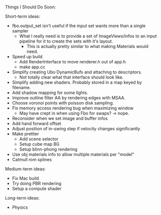 Things I Should Do Soon:

Short-term ideas:
- fbo.output_set isn't useful if the input set wants more than a single sampler
  - What I really need is to provide a set of ImageViews/infos to an input
    pipeline for it to create the sets with it's layout.
    - This is actually pretty similar to what making Materials would need.
- Speed up build
  - Add RenderInterface to move renderer.h out of app.h
  - make app.cc
- Simplify creating Ubo DynamicBufs and attaching to descriptors.
  - Not totally clear what that interface should look like.
- Simplify adding new shaders. Probably stored in a map keyed by filename.
- Add shadow mapping for some lights.
- Improve outline filter AA by rendering edges with MSAA.
- Choose voronoi points with poisson disk sampling.
- Fix memory access rendering bug when maximizing window
  - May have crept in when using Fbo for swaps? -> nope.
- Reconsider when we set image and buffer infos
- Add hand forward offset
- Adjust position of in-swing step if velocity changes significantly
- Make prettier
  - Add scene selector
  - Setup cube map BG
  - Setup blinn-phong rendering
- Use obj materials info to allow multiple materials per "model"
- Catmull rom splines

Medium-term ideas:
- Fix Mac build
- Try doing PBR rendering
- Setup a compute shader

Long-term ideas:
- Physics
